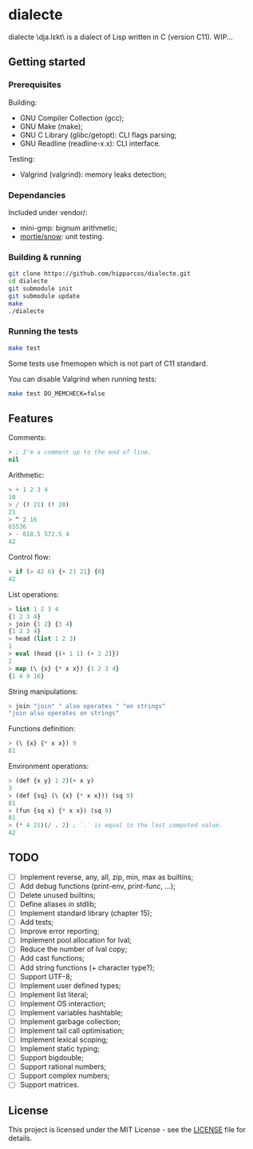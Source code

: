 # dialecte

dialecte \dja.lɛkt\ is a dialect of Lisp written in C (version C11).
WIP...

## Getting started

### Prerequisites

Building:
- GNU Compiler Collection (gcc);
- GNU Make (make);
- GNU C Library (glibc/getopt): CLI flags parsing;
- GNU Readline (readline-x.x): CLI interface.

Testing:
- Valgrind (valgrind): memory leaks detection;

### Dependancies

Included under vendor/:
- mini-gmp: bignum arithmetic;
- [mortie/snow](https://github.com/mortie/snow): unit testing.

### Building & running

```bash
git clone https://github.com/hipparcos/dialecte.git
cd dialecte
git submodule init
git submodule update
make
./dialecte
```

### Running the tests

```bash
make test
```

Some tests use fmemopen which is not part of C11 standard.

You can disable Valgrind when running tests:
```bash
make test DO_MEMCHECK=false
```

## Features

Comments:
```lisp
> ; I'm a comment up to the end of line.
nil
```
Arithmetic:
```lisp
> + 1 2 3 4
10
> / (! 21) (! 20)
21
> ^ 2 16
65536
> - 618.5 572.5 4
42
```
Control flow:
```lisp
> if (> 42 0) {+ 21 21} {0}
42
```
List operations:
```lisp
> list 1 2 3 4
{1 2 3 4}
> join {1 2} {3 4}
{1 2 3 4}
> head (list 1 2 3)
1
> eval (head {(+ 1 1) (+ 2 2)})
2
> map (\ {x} {* x x}) {1 2 3 4}
{1 4 9 16}
```
String manipulations:
```lisp
> join "join" " also operates " "on strings"
"join also operates on strings"
```
Functions definition:
```lisp
> (\ {x} {* x x}) 9
81
```
Environment operations:
```lisp
> (def {x y} 1 2)(+ x y)
3
> (def {sq} (\ {x} {* x x})) (sq 9)
81
> (fun {sq x} {* x x}) (sq 9)
81
> (* 4 21)(/ . 2) ; `.` is equal to the last computed value.
42
```

## TODO

- [ ] Implement reverse, any, all, zip, min, max as builtins;
- [ ] Add debug functions (print-env, print-func, ...);
- [ ] Delete unused builtins;
- [ ] Define aliases in stdlib;
- [ ] Implement standard library (chapter 15);
- [ ] Add tests;
- [ ] Improve error reporting;
- [ ] Implement pool allocation for lval;
- [ ] Reduce the number of lval copy;
- [ ] Add cast functions;
- [ ] Add string functions (+ character type?);
- [ ] Support UTF-8;
- [ ] Implement user defined types;
- [ ] Implement list literal;
- [ ] Implement OS interaction;
- [ ] Implement variables hashtable;
- [ ] Implement garbage collection;
- [ ] Implement tail call optimisation;
- [ ] Implement lexical scoping;
- [ ] Implement static typing;
- [ ] Support bigdouble;
- [ ] Support rational numbers;
- [ ] Support complex numbers;
- [ ] Support matrices.

## License

This project is licensed under the MIT License - see the [LICENSE](LICENSE) file for details.
